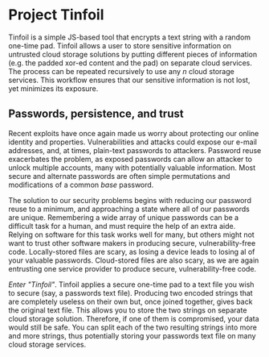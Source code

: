 Project Tinfoil
====

Tinfoil is a simple JS-based tool that encrypts a text string with a random one-time pad. Tinfoil allows a user to store sensitive information on untrusted cloud storage solutions by putting different pieces of information (e.g. the padded xor-ed content and the pad) on separate cloud services. The process can be repeated recursively to use any *n* cloud storage services. This workflow ensures that our sensitive information is not lost, yet minimizes its exposure.

Passwords, persistence, and trust
----

Recent exploits have once again made us worry about protecting our online identity and properties. Vulnerabilities and attacks could expose our e-mail addresses, and, at times, plain-text passwords to attackers. Password reuse exacerbates the problem, as exposed passwords can allow an attacker to unlock multiple accounts, many with potentially valuable information. Most secure and alternate passwords are often simple permutations and modifications of a common *base* password.

The solution to our security problems begins with reducing our password reuse to a minimum, and approaching a state where all of our passwords are unique. Remembering a wide array of unique passwords can be a difficult task for a human, and must require the help of an extra aide. Relying on software for this task works well for many, but others might not want to trust other software makers in producing secure, vulnerability-free code. Locally-stored files are scary, as losing a device leads to losing al of your valuable passwords. Cloud-stored files are also scary, as we are again entrusting one service provider to produce secure, vulnerability-free code.

*Enter "Tinfoil"*.  Tinfoil applies a secure one-time pad to a text file you wish to secure (say, a passwords text file). Producing two encoded strings that are completely useless on their own but, once joined together, gives back the original text file. This allows you to store the two strings on separate cloud storage solution. Therefore, if one of them is compromised, your data would still be safe. You can split each of the two resulting strings into more and more strings, thus potentially storing your passwords text file on many cloud storage services.

